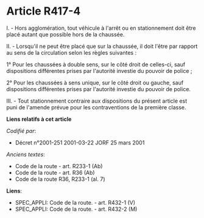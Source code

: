 # Article R417-4

I. - Hors agglomération, tout véhicule à l'arrêt ou en stationnement doit être placé autant que possible hors de la chaussée.

II. - Lorsqu'il ne peut être placé que sur la chaussée, il doit l'être par rapport au sens de la circulation selon les règles
suivantes :

1° Pour les chaussées à double sens, sur le côté droit de celles-ci, sauf dispositions différentes prises par l'autorité
investie du pouvoir de police ;

2° Pour les chaussées à sens unique, sur le côté droit ou gauche, sauf dispositions différentes prises par l'autorité
investie du pouvoir de police.

III. - Tout stationnement contraire aux dispositions du présent article est puni de l'amende prévue pour les contraventions
de la première classe.

**Liens relatifs à cet article**

_Codifié par_:

  - Décret n°2001-251 2001-03-22 JORF 25 mars 2001

_Anciens textes_:

  - Code de la route - art. R233-1 (Ab)
  - Code de la route - art. R36 (Ab)
  - Code de la route R36, R233-1 (al. 7)

**Liens**:

  - SPEC_APPLI: Code de la route. - art. R432-1 (V)
  - SPEC_APPLI: Code de la route. - art. R432-2 (M)
